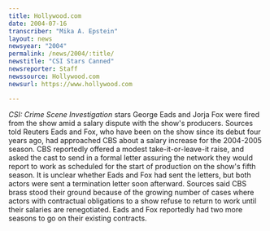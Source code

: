 ```yaml
---
title: Hollywood.com
date: 2004-07-16
transcriber: "Mika A. Epstein"
layout: news
newsyear: "2004"
permalink: /news/2004/:title/
newstitle: "CSI Stars Canned"
newsreporter: Staff
newssource: Hollywood.com
newsurl: https://www.hollywood.com

---
```


*CSI: Crime Scene Investigation* stars George Eads and Jorja Fox were fired from the show amid a salary dispute with the show's producers. Sources told Reuters Eads and Fox, who have been on the show since its debut four years ago, had approached CBS about a salary increase for the 2004-2005 season. CBS reportedly offered a modest take-it-or-leave-it raise, and asked the cast to send in a formal letter assuring the network they would report to work as scheduled for the start of production on the show's fifth season. It is unclear whether Eads and Fox had sent the letters, but both actors were sent a termination letter soon afterward. Sources said CBS brass stood their ground because of the growing number of cases where actors with contractual obligations to a show refuse to return to work until their salaries are renegotiated. Eads and Fox reportedly had two more seasons to go on their existing contracts.
